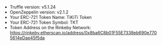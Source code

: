 + Truffle version: v5.1.24
+ OpenZeppelin version: v2.1.2
+ Your ERC-721 Token Name: TiKiTi Token
+ Your ERC-721 Token Symbol: TKT
+ Token Address on the Rinkeby Network: https://rinkeby.etherscan.io/address/0x8ba6C8b01F55E7338eb690e7705614eDae45f5da
